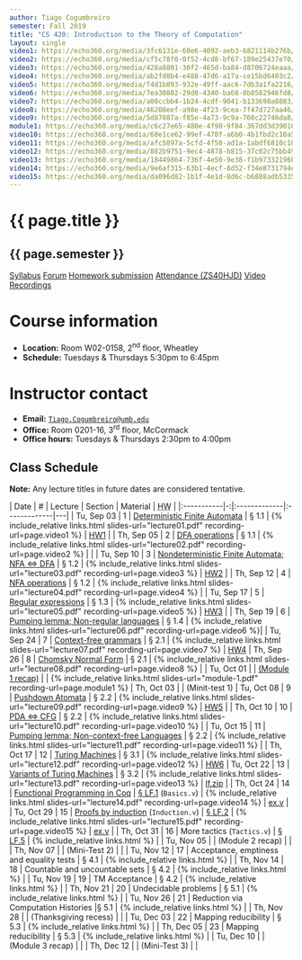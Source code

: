 ```yaml
---
author: Tiago Cogumbreiro
semester: Fall 2019
title: "CS 420: Introduction to the Theory of Computation"
layout: single
video1: https://echo360.org/media/3fc6131e-60e6-4092-aeb3-6821114b276b/public
video2: https://echo360.org/media/cf5c78f0-0f52-4cd8-bf67-189e25437e70/public
video3: https://echo360.org/media/428a8801-30f2-465d-ba84-d8706724eaaa/public
video4: https://echo360.org/media/ab2fd8b4-e488-47d6-a17a-ce15bd6403c2/public
video5: https://echo360.org/media/f4d1b893-932e-49ff-aac6-7db3a1fa2216/public
video6: https://echo360.org/media/7ea30802-29d0-4340-ba68-0b8582946fd8/public
video7: https://echo360.org/media/a00ccbb4-1b24-4cdf-9041-b133698a0883/public
video8: https://echo360.org/media/46208eef-a98e-4f23-9cea-7f47d727aa46/public
video9: https://echo360.org/media/5d87087a-f85e-4a73-9c9a-760c22746da8/public
module1: https://echo360.org/media/c6c27e65-480e-4f90-9f84-367dd3d39010/public
video10: https://echo360.org/media/60e1ce62-99ef-478f-a6b0-4b1fbd2c10a5/public
video11: https://echo360.org/media/afc5897a-5cfd-4f50-ad1a-1abdf6810c10/public
video12: https://echo360.org/media/882b9751-9ec4-4878-b815-37c02c75bb49/public
video13: https://echo360.org/media/18449864-736f-4e50-9e38-f1b97332196b/public
video14: https://echo360.org/media/9e6af315-63b1-4ecf-8d52-f34e8731794e/public
video15: https://echo360.org/media/da096d82-1b1f-4e1d-8d6c-b6888adb5335/public
---
```


# {{ page.title }}
## {{ page.semester }}

<div class="buttons is-centered">
<a class="button is-large is-link" href="syllabus.pdf">Syllabus</a>
<a class="button is-large is-link" href="https://piazza.com/umb/fall2019/cs420/home">Forum</a>
<a class="button is-large is-link" href="https://umb.umassonline.net/webapps/blackboard/content/listContentEditable.jsp?content_id=_3274098_1&course_id=_62251_1&mode=reset">Homework submission</a>
<a class="button is-large is-link" href="https://www.estalee.com/">Attendance (ZS40HJD)</a>
<a class="button is-large is-link" href="https://echo360.org/section/c4732671-9a09-4122-ae27-47103529a0cb/public">Video Recordings</a>
</div>


# Course information
* **Location:** Room W02-0158, 2<sup>nd</sup> floor, Wheatley
* **Schedule:** Tuesdays & Thursdays 5:30pm to 6:45pm

# Instructor contact
* **Email:** [`Tiago.Cogumbreiro@umb.edu`](mailto:Tiago.Cogumbreiro@umb.edu)
* **Office:** Room 0201-16, 3<sup>rd</sup> floor, McCormack
* **Office hours:** Tuesdays & Thursdays 2:30pm to 4:00pm

## Class Schedule

**Note:** Any lecture titles in future dates are considered tentative.

| Date       | # | Lecture      | Section | Material | <acronym title="Homework">HW</acronym> |
|:-----------|-:|:-------------|:-------------|---|
| Tu, Sep 03 | 1 | [Deterministic Finite Automata](lecture01.html) | § 1.1  | {% include_relative links.html slides-url="lecture01.pdf" recording-url=page.video1 %} | [HW1](hw1.pdf) |
| Th, Sep 05 | 2 | [DFA operations](lecture02.html) | § 1.1 | {% include_relative links.html slides-url="lecture02.pdf" recording-url=page.video2 %} | |
| Tu, Sep 10 | 3 | [Nondeterministic Finite Automata; NFA ⇔ DFA](lecture03.html) | § 1.2 | {% include_relative links.html slides-url="lecture03.pdf" recording-url=page.video3 %} | [HW2](hw2.pdf) |
| Th, Sep 12 | 4 | [NFA operations](lecture04.html) | § 1.2 | {% include_relative links.html slides-url="lecture04.pdf" recording-url=page.video4 %} |
| Tu, Sep 17 | 5 | [Regular expressions](lecture05.html) | § 1.3 | {% include_relative links.html slides-url="lecture05.pdf" recording-url=page.video5 %} | [HW3](hw3.pdf) |
| Th, Sep 19 | 6 | [Pumping lemma; Non-regular languages](lecture06.html) | § 1.4 | {% include_relative links.html slides-url="lecture06.pdf" recording-url=page.video6 %}|
| Tu, Sep 24 | 7 | [Context-free grammars](lecture07.html) | § 2.1 | {% include_relative links.html slides-url="lecture07.pdf" recording-url=page.video7 %} | [HW4](hw4.pdf)
| Th, Sep 26 | 8 | [Chomsky Normal Form](lecture08.html) | § 2.1 | {% include_relative links.html slides-url="lecture08.pdf" recording-url=page.video8 %} |
| Tu, Oct 01 | | [(Module 1 recap)](module-1.html) | | {% include_relative links.html slides-url="module-1.pdf" recording-url=page.module1 %}
| Th, Oct 03 | | (Minit-test 1)
| Tu, Oct 08 | 9 | [Pushdown Atomata](lecture09.html) | § 2.2 | {% include_relative links.html slides-url="lecture09.pdf" recording-url=page.video9 %} | [HW5](hw5.pdf) |
| Th, Oct 10 | 10 | [PDA ⇔ CFG](lecture10.html) | § 2.2 | {% include_relative links.html slides-url="lecture10.pdf" recording-url=page.video10 %} |
| Tu, Oct 15 | 11 | [Pumping lemma; Non-context-free Languages](lecture11.html) | § 2.2 | {% include_relative links.html slides-url="lecture11.pdf" recording-url=page.video11 %} |
| Th, Oct 17 | 12 | [Turing Machines](lecture12.html) | § 3.1 | {% include_relative links.html slides-url="lecture12.pdf" recording-url=page.video12 %} | [HW6](hw6.pdf)
| Tu, Oct 22 | 13 | [Variants of Turing Machines](lecture13.html) | § 3.2 | {% include_relative links.html slides-url="lecture13.pdf" recording-url=page.video13 %} | [lf.zip](https://piazza.com/class_profile/get_resource/k02r6uf6if147e/k23el06j9sg1ip) |
| Th, Oct 24 | 14 | [Functional Programming in Coq](lecture14.html) | [§ LF.1](https://softwarefoundations.cis.upenn.edu/lf-current/Basics.html)  (`Basics.v`) | {% include_relative links.html slides-url="lecture14.pdf" recording-url=page.video14 %} | [ex.v](lecture14.v) |
| Tu, Oct 29 | 15 | [Proofs by induction](lecture15.html) (`Induction.v`) | [§ LF.2](https://softwarefoundations.cis.upenn.edu/lf-current/Induction.html)  | {% include_relative links.html slides-url="lecture15.pdf" recording-url=page.video15 %} | [ex.v](lecture15.v) |
| Th, Oct 31 | 16 | More tactics (`Tactics.v`) | [§ LF.5](https://softwarefoundations.cis.upenn.edu/lf-current/Tactics.html) | {% include_relative links.html %} |
| Tu, Nov 05 | | (Module 2 recap) | |
| Th, Nov 07 | | (Mini-Test 2) | |
| Tu, Nov 12 | 17 | Acceptance, emptiness and equality tests | § 4.1 | {% include_relative links.html %} |
| Th, Nov 14 | 18 | Countable and uncountable sets | § 4.2 | {% include_relative links.html %} |
| Tu, Nov 19 | 19 | TM Acceptance | § 4.2  | {% include_relative links.html %} |
| Th, Nov 21 | 20 |  Undecidable problems |  § 5.1 | {% include_relative links.html %} |
| Tu, Nov 26 | 21 | Reduction via Computation Histories |§ 5.1 | {% include_relative links.html %} |
| Th, Nov 28 | | (Thanksgiving recess)        | |
| Tu, Dec 03 | 22 | Mapping reducibility | § 5.3  | {% include_relative links.html %} |
| Th, Dec 05 | 23 | Mapping reducibility |  § 5.3 | {% include_relative links.html %} |
| Tu, Dec 10 | | (Module 3 recap) | |
| Th, Dec 12 | | (Mini-Test 3) | |
